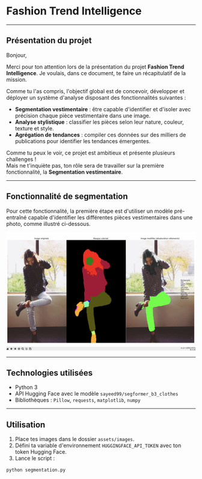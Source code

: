 # Fashion Trend Intelligence

---

## Présentation du projet

Bonjour,

Merci pour ton attention lors de la présentation du projet **Fashion Trend Intelligence**. Je voulais, dans ce document, te faire un récapitulatif de la mission.

Comme tu l'as compris, l'objectif global est de concevoir, développer et déployer un système d'analyse disposant des fonctionnalités suivantes :

- **Segmentation vestimentaire** : être capable d'identifier et d'isoler avec précision chaque pièce vestimentaire dans une image.
- **Analyse stylistique** : classifier les pièces selon leur nature, couleur, texture et style.
- **Agrégation de tendances** : compiler ces données sur des milliers de publications pour identifier les tendances émergentes.

Comme tu peux le voir, ce projet est ambitieux et présente plusieurs challenges !  
Mais ne t'inquiète pas, ton rôle sera de travailler sur la première fonctionnalité, la **Segmentation vestimentaire**.

---

## Fonctionnalité de segmentation

Pour cette fonctionnalité, la première étape est d'utiliser un modèle pré-entraîné capable d'identifier les différentes pièces vestimentaires dans une photo, comme illustré ci-dessous.

![Segmentation vestimentaire](public/images/screenshot_segmentation.png)

---

## Technologies utilisées

- Python 3
- API Hugging Face avec le modèle `sayeed99/segformer_b3_clothes`
- Bibliothèques : `Pillow`, `requests`, `matplotlib`, `numpy`

---

## Utilisation

1. Place tes images dans le dossier `assets/images`.
2. Défini ta variable d'environnement `HUGGINGFACE_API_TOKEN` avec ton token Hugging Face.
3. Lance le script :

```bash
python segmentation.py
